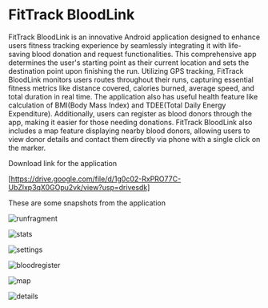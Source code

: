 # FitTrack BloodLink

FitTrack BloodLink is an innovative Android application designed to enhance users fitness 
tracking experience by seamlessly integrating it with life-saving blood donation and request 
functionalities. This comprehensive app  determines the user's starting point as their current location and sets the destination point upon finishing the run. Utilizing 
GPS tracking, FitTrack BloodLink monitors users routes 
throughout their runs, capturing essential fitness metrics like distance covered, calories burned, 
average speed, and total duration in real time. The application also has useful health feature 
like calculation of BMI(Body Mass Index) and TDEE(Total Daily Energy Expenditure).
Additionally, users can register as blood donors through the app, making it easier for those 
needing donations. FitTrack BloodLink also includes a map feature displaying nearby blood 
donors, allowing users to view donor details and contact them directly via phone with a single 
click on the marker.


Download link for the application 

[https://drive.google.com/file/d/1g0c02-RxPRO77C-UbZlxp3qX0GOpu2vk/view?usp=drivesdk]


These are some snapshots from the application










![runfragment](https://github.com/icyflame0007/FitTrack-BloodLink/assets/129135376/232fd56b-4b54-4c8d-8a50-df8d9499649a )










![stats](https://github.com/icyflame0007/FitTrack-BloodLink/assets/129135376/662247c7-315a-44fa-99b1-debf66d4e4fa)










![settings](https://github.com/icyflame0007/FitTrack-BloodLink/assets/129135376/4f48dccf-5606-4179-9cdd-4f989f6eb0b9)










![bloodregister](https://github.com/icyflame0007/FitTrack-BloodLink/assets/129135376/660f122c-7133-454c-a20b-c534928e2bd6)










![map](https://github.com/icyflame0007/FitTrack-BloodLink/assets/129135376/3774b7bb-aeeb-45dd-9f7e-293ae66d72dc)










![details](https://github.com/icyflame0007/FitTrack-BloodLink/assets/129135376/d3ab7c36-3da6-4c37-842f-47936c705177)
